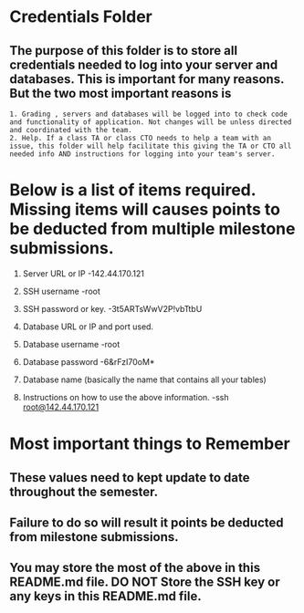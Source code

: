 # Credentials Folder

## The purpose of this folder is to store all credentials needed to log into your server and databases. This is important for many reasons. But the two most important reasons is
    1. Grading , servers and databases will be logged into to check code and functionality of application. Not changes will be unless directed and coordinated with the team.
    2. Help. If a class TA or class CTO needs to help a team with an issue, this folder will help facilitate this giving the TA or CTO all needed info AND instructions for logging into your team's server. 


# Below is a list of items required. Missing items will causes points to be deducted from multiple milestone submissions.

1. Server URL or IP 
    -142.44.170.121
2. SSH username
    -root
3. SSH password or key.
    -3t5ARTsWwV2P!vbTtbU
4. Database URL or IP and port used.
    
5. Database username
    -root
6. Database password
    -6&rFzI70oM*
7. Database name (basically the name that contains all your tables)

8. Instructions on how to use the above information.
    -ssh root@142.44.170.121
    
# Most important things to Remember
## These values need to kept update to date throughout the semester. <br>
## <strong>Failure to do so will result it points be deducted from milestone submissions.</strong><br>
## You may store the most of the above in this README.md file. DO NOT Store the SSH key or any keys in this README.md file.
